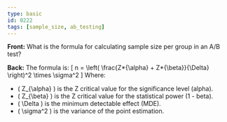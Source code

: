 ```yaml
---
type: basic
id: 0222
tags: [sample_size, ab_testing]
---
```


**Front:** What is the formula for calculating sample size per group in an A/B test?

**Back:** The formula is:
\[ n = \left( \frac{Z*{\alpha} + Z*{\beta}}{\Delta} \right)^2 \times \sigma^2 \]
Where:

- \( Z\_{\alpha} \) is the Z critical value for the significance level (alpha).
- \( Z\_{\beta} \) is the Z critical value for the statistical power (1 - beta).
- \( \Delta \) is the minimum detectable effect (MDE).
- \( \sigma^2 \) is the variance of the point estimation.

